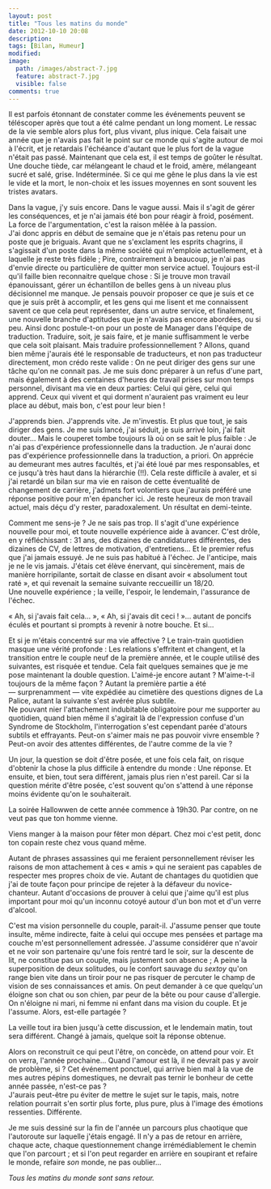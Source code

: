 ```yaml
---
layout: post
title: "Tous les matins du monde"
date: 2012-10-10 20:08
description:
tags: [Bilan, Humeur]
modified:
image:
  path: /images/abstract-7.jpg
  feature: abstract-7.jpg
  visible: false
comments: true
---
```


Il est parfois étonnant de constater comme les événements peuvent se téléscoper après que tout a été calme pendant un long moment. Le ressac de la vie semble alors plus fort, plus vivant, plus inique. Cela faisait une année que je n'avais pas fait le point sur ce monde qui s'agite autour de moi à l'écrit, et je retardais l'échéance d'autant que le plus fort de la vague n'était pas passé. Maintenant que cela est, il est temps de goûter le résultat. Une douche tiède, car mélangeant le chaud et le froid, amère, mélangeant sucré et salé, grise. Indéterminée. Si ce qui me gêne le plus dans la vie est le vide et la mort, le non-choix et les issues moyennes en sont souvent les tristes avatars.

<a name="Read-more"></a>


Dans la vague, j'y suis encore. Dans le vague aussi. Mais il s'agit de gérer les conséquences, et je n'ai jamais été bon pour réagir à froid, posément. La force de l'argumentation, c'est la raison mêlée à la passion.  
J'ai donc appris en début de semaine que je n'étais pas retenu pour un poste que je briguais. Avant que ne s'exclament les esprits chagrins, il s'agissait d'un poste dans la même société qui m'emploie actuellement, et à laquelle je reste très fidèle ; Pire, contrairement à beaucoup, je n'ai pas d'envie directe ou particulière de quitter mon service actuel. Toujours est-il qu'il faille bien reconnaitre quelque chose : Si je trouve mon travail épanouissant, gérer un échantillon de belles gens à un niveau plus décisionnel me manque. Je pensais pouvoir proposer ce que je suis et ce que je suis prêt à accomplir, et les gens qui me lisent et me connaissent savent ce que cela peut représenter, dans un autre service, et finalement, une nouvelle branche d'aptitudes que je n'avais pas encore abordées, ou si peu. Ainsi donc postule-t-on pour un poste de Manager dans l'équipe de traduction. Traduire, soit, je sais faire, et je manie suffisamment le verbe que cela soit plaisant. Mais traduire professionnellement ? Allons, quand bien même j'aurais été le responsable de traducteurs, et non pas traducteur directement, mon crédo reste valide : On ne peut diriger des gens sur une tâche qu'on ne connait pas. Je me suis donc préparer à un refus d'une part, mais également à des centaines d'heures de travail prises sur mon temps personnel, divisant ma vie en deux parties: Celui qui gère, celui qui apprend. Ceux qui vivent et qui dorment n'auraient pas vraiment eu leur place au début, mais bon, c'est pour leur bien !

J'apprends bien. J'apprends vite. Je m'investis. Et plus que tout, je sais diriger des gens. Je me suis lancé, j'ai séduit, je suis arrivé loin, j'ai fait douter... Mais le couperet tombe toujours là où on se sait le plus faible : Je n'ai pas d'expérience professionnelle dans la traduction. Je n'aurai donc pas d'expérience professionnelle dans la traduction, a priori. On apprécie au demeurant mes autres facultés, et j'ai été loué par mes responsables, et ce jusqu'à très haut dans la hiérarchie (!!). Cela reste difficile à avaler, et si j'ai retardé un bilan sur ma vie en raison de cette éventualité de changement de carrière, j'admets fort volontiers que j'aurais préféré une réponse positive pour m'en épancher ici. Je reste heureux de mon travail actuel, mais déçu d'y rester, paradoxalement. Un résultat en demi-teinte.

Comment me sens-je ? Je ne sais pas trop. Il s'agit d'une expérience nouvelle pour moi, et toute nouvelle expérience aide à avancer. C'est drôle, en y réfléchissant : 31 ans, des dizaines de candidatures différentes, des dizaines de CV, de lettres de motivation, d'entretiens... Et le premier refus que j'ai jamais essuyé. Je ne suis pas habitué à l'échec. Je l'anticipe, mais je ne le vis jamais. J'étais cet élève énervant, qui sincèrement, mais de manière horripilante, sortait de classe en disant avoir « absolument tout raté », et qui revenait la semaine suivante reccueillir un 18/20.  
Une nouvelle expérience ; la veille, l'espoir, le lendemain, l'assurance de l'échec.

« Ah, si j'avais fait cela... », « Ah, si j'avais dit ceci ! »... autant de poncifs éculés et pourtant si prompts à revenir à notre bouche. Et si...

Et si je m'étais concentré sur ma vie affective ? Le train-train quotidien masque une vérité profonde : Les relations s'effritent et changent, et la transition entre le couple neuf de la première année, et le couple utilisé des suivantes, est risquée et tendue. Cela fait quelques semaines que je me pose maintenant la double question. L'aimé-je encore autant ? M'aime-t-il toujours de la même façon ? Autant la première partie a été — surprenamment — vite expédiée au cimetière des questions dignes de La Palice, autant la suivante s'est avérée plus subtile.  
Ne pouvant nier l'attachement indubitable obligatoire pour me supporter au quotidien, quand bien même il s'agirait là de l'expression confuse d'un Syndrome de Stockholm, l'interrogation s'est cependant parée d'atours subtils et effrayants. Peut-on s'aimer mais ne pas pouvoir vivre ensemble ? Peut-on avoir des attentes différentes, de l'autre comme de la vie ?

Un jour, la question se doit d'être posée, et une fois cela fait, on risque d'obtenir la chose la plus difficile à entendre du monde : Une réponse. Et ensuite, et bien, tout sera différent, jamais plus rien n'est pareil. Car si la question mérite d'être posée, c'est souvent qu'on s'attend à une réponse moins évidente qu'on le souhaiterait.

La soirée Hallowwen de cette année commence à 19h30. Par contre, on ne veut pas que ton homme vienne.

Viens manger à la maison pour fêter mon départ. Chez moi c'est petit, donc ton copain reste chez vous quand même.

Autant de phrases assassines qui me feraient personnellement réviser les raisons de mon attachement à ces « amis » qui ne seraient pas capables de respecter mes propres choix de vie. Autant de chantages du quotidien que j'ai de toute façon pour principe de rejeter à la défaveur du novice-chanteur. Autant d'occasions de prouver à celui que j'aime qu'il est plus important pour moi qu'un inconnu cotoyé autour d'un bon mot et d'un verre d'alcool.

C'est ma vision personnelle du couple, parait-il. J'assume penser que toute insulte, même indirecte, faite à celui qui occupe mes pensées et partage ma couche m'est personnellement adressée. J'assume considérer que n'avoir et ne voir son partenaire qu'une fois rentré tard le soir, sur la descente de lit, ne constitue pas un couple, mais justement son absence ; A peine la superposition de deux solitudes, ou le confort sauvage du *sextoy* qu'on range bien vite dans un tiroir pour ne pas risquer de percuter le champ de vision de ses connaissances et amis. On peut demander à ce que quelqu'un éloigne son chat ou son chien, par peur de la bête ou pour cause d'allergie. On n'éloigne ni mari, ni femme ni enfant dans ma vision du couple. Et je l'assume. Alors, est-elle partagée ?

La veille tout ira bien jusqu'à cette discussion, et le lendemain matin, tout sera différent. Changé à jamais, quelque soit la réponse obtenue.

Alors on reconstruit ce qui peut l'être, on concède, on attend pour voir. Et on verra, l'année prochaine... Quand l'amour est là, il ne devrait pas y avoir de problème, si ? Cet événement ponctuel, qui arrive bien mal à la vue de mes autres pépins domestiques, ne devrait pas ternir le bonheur de cette année passée, n'est-ce pas ?  
J'aurais peut-être pu éviter de mettre le sujet sur le tapis, mais, notre relation pourrait s'en sortir plus forte, plus pure, plus à l'image des émotions ressenties. Différente.

Je me suis dessiné sur la fin de l'année un parcours plus chaotique que l'autoroute sur laquelle j'étais engagé. Il n'y a pas de retour en arrière, chaque acte, chaque questionnement change irrémédiablement le chemin que l'on parcourt ; et si l'on peut regarder en arrière en soupirant et refaire le monde, refaire *son* monde, ne pas oublier...

*Tous les matins du monde sont sans retour.*
